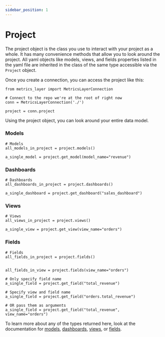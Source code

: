 ```yaml
---
sidebar_position: 1
---
```


# Project

The project object is the class you use to interact with your project as a whole. It has many convenience methods that allow you to look around the project. All yaml objects like models, views, and fields properties listed in the yaml file are inherited in the class of the same type accessible via the `Project` object.

Once you create a connection, you can access the project like this:

```
from metrics_layer import MetricsLayerConnection

# Connect to the repo we're at the root of right now
conn = MetricsLayerConnection('./')

project = conn.project
```

Using the project object, you can look around your entire data model.


### Models
```
# Models
all_models_in_project = project.models()

a_single_model = project.get_model(model_name="revenue")
```

### Dashboards
```
# Dashboards
all_dashboards_in_project = project.dashboards()

a_single_dashboard = project.get_dashboard("sales_dashboard")
```

### Views
```
# Views
all_views_in_project = project.views()

a_single_view = project.get_view(view_name="orders")
```


### Fields
```
# Fields
all_fields_in_project = project.fields()


all_fields_in_view = project.fields(view_name="orders")

# Only specify field name
a_single_field = project.get_field("total_revenue")

# Specify view and field name
a_single_field = project.get_field("orders.total_revenue")

# OR pass them as arguments
a_single_field = project.get_field("total_revenue", view_name="orders")
```


To learn more about any of the types returned here, look at the documentation for [models](../../4_data_modeling/2_model.md), [dashboards](../../4_data_modeling/3_dashboard.md), [views](../../4_data_modeling/5_view.md), or [fields](../../4_data_modeling/9_field.md).
